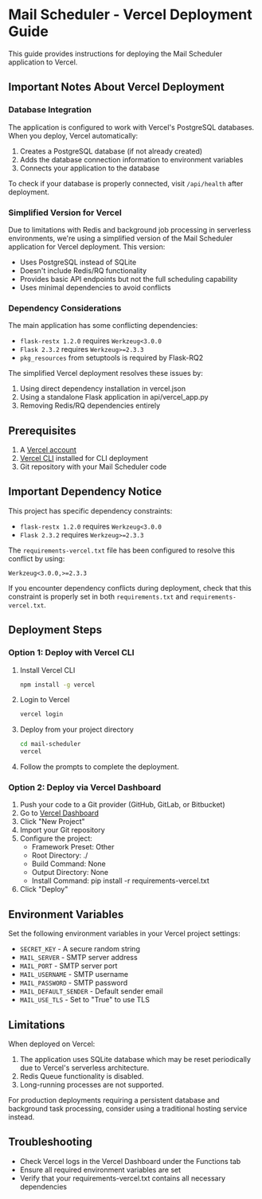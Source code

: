 # Mail Scheduler - Vercel Deployment Guide

This guide provides instructions for deploying the Mail Scheduler application to Vercel.

## Important Notes About Vercel Deployment

### Database Integration

The application is configured to work with Vercel's PostgreSQL databases. When you deploy, Vercel automatically:

1. Creates a PostgreSQL database (if not already created)
2. Adds the database connection information to environment variables
3. Connects your application to the database

To check if your database is properly connected, visit `/api/health` after deployment.

### Simplified Version for Vercel

Due to limitations with Redis and background job processing in serverless environments, we're using a simplified version of the Mail Scheduler application for Vercel deployment. This version:

- Uses PostgreSQL instead of SQLite
- Doesn't include Redis/RQ functionality
- Provides basic API endpoints but not the full scheduling capability
- Uses minimal dependencies to avoid conflicts

### Dependency Considerations

The main application has some conflicting dependencies:

- `flask-restx 1.2.0` requires `Werkzeug<3.0.0`
- `Flask 2.3.2` requires `Werkzeug>=2.3.3`
- `pkg_resources` from setuptools is required by Flask-RQ2

The simplified Vercel deployment resolves these issues by:
1. Using direct dependency installation in vercel.json
2. Using a standalone Flask application in api/vercel_app.py
3. Removing Redis/RQ dependencies entirely

## Prerequisites

1. A [Vercel account](https://vercel.com/signup)
2. [Vercel CLI](https://vercel.com/docs/cli) installed for CLI deployment
3. Git repository with your Mail Scheduler code

## Important Dependency Notice

This project has specific dependency constraints:

- `flask-restx 1.2.0` requires `Werkzeug<3.0.0`
- `Flask 2.3.2` requires `Werkzeug>=2.3.3`

The `requirements-vercel.txt` file has been configured to resolve this conflict by using:
```
Werkzeug<3.0.0,>=2.3.3
```

If you encounter dependency conflicts during deployment, check that this constraint is properly set in both `requirements.txt` and `requirements-vercel.txt`.

## Deployment Steps

### Option 1: Deploy with Vercel CLI

1. Install Vercel CLI
   ```bash
   npm install -g vercel
   ```

2. Login to Vercel
   ```bash
   vercel login
   ```

3. Deploy from your project directory
   ```bash
   cd mail-scheduler
   vercel
   ```

4. Follow the prompts to complete the deployment.

### Option 2: Deploy via Vercel Dashboard

1. Push your code to a Git provider (GitHub, GitLab, or Bitbucket)
2. Go to [Vercel Dashboard](https://vercel.com/dashboard)
3. Click "New Project"
4. Import your Git repository
5. Configure the project:
   - Framework Preset: Other
   - Root Directory: ./
   - Build Command: None
   - Output Directory: None
   - Install Command: pip install -r requirements-vercel.txt
6. Click "Deploy"

## Environment Variables

Set the following environment variables in your Vercel project settings:

- `SECRET_KEY` - A secure random string
- `MAIL_SERVER` - SMTP server address
- `MAIL_PORT` - SMTP server port
- `MAIL_USERNAME` - SMTP username
- `MAIL_PASSWORD` - SMTP password
- `MAIL_DEFAULT_SENDER` - Default sender email
- `MAIL_USE_TLS` - Set to "True" to use TLS

## Limitations

When deployed on Vercel:

1. The application uses SQLite database which may be reset periodically due to Vercel's serverless architecture.
2. Redis Queue functionality is disabled.
3. Long-running processes are not supported.

For production deployments requiring a persistent database and background task processing, consider using a traditional hosting service instead.

## Troubleshooting

- Check Vercel logs in the Vercel Dashboard under the Functions tab
- Ensure all required environment variables are set
- Verify that your requirements-vercel.txt contains all necessary dependencies
